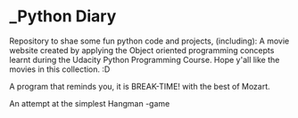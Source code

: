 # _Python Diary
Repository to shae some fun python code and projects, (including):
A movie website created by applying the Object oriented programming concepts learnt during the Udacity Python Programming Course.
Hope y'all like the movies in this collection. :D

A program that reminds you, it is BREAK-TIME! with the best of Mozart.

An attempt at the simplest Hangman -game
